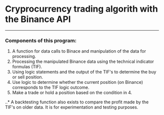# Cryprocurrency trading algorith with the Binance API
---
### Components of this program:
1. A function for data calls to Binace and manipulation of the data for processing.
2. Processing the manipulated Binance data using the technical indicator formulas (TIF).
3. Using logic statements and the output of the TIF's to determine the buy or sell position.
4. Use logic to determine whether the current position (on Binance) corresponds to the TIF logic outcome.
5. Make a trade or hold a position based on the condition in 4.

..* A backtesting function also exists to compare the profit made by the TIF's on older data. It is for experimentation and testing purposes.
